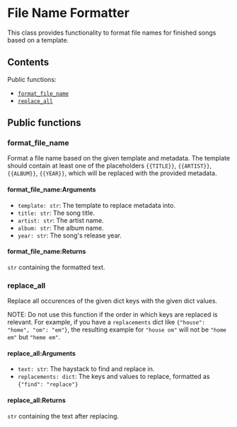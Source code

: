 # File Name Formatter

This class provides functionality to format file names for finished songs based on a template.

## Contents

Public functions:

- [``format_file_name``](#format_file_name)
- [``replace_all``](#replace_all)

## Public functions

### format_file_name

Format a file name based on the given template and metadata. The template should contain at least one of the placeholders ``{{TITLE}}``, ``{{ARTIST}}``, ``{{ALBUM}}``, ``{{YEAR}}``, which will be replaced with the provided metadata.

#### format_file_name:Arguments

- ``template: str``: The template to replace metadata into.
- ``title: str``: The song title.
- ``artist: str``: The artist name.
- ``album: str``: The album name.
- ``year: str``: The song's release year.

#### format_file_name:Returns

``str`` containing the formatted text.

### replace_all

Replace all occurences of the given dict keys with the given dict values.

NOTE: Do not use this function if the order in which keys are replaced is relevant. For example, if you have a ``replacements`` dict like ``{"house": "home", "om": "em"}``, the resulting example for ``"house om"`` will not be ``"home em"`` but ``"heme em"``.

#### replace_all:Arguments

- ``text: str``: The haystack to find and replace in.
- ``replacements: dict``: The keys and values to replace, formatted as ``{"find": "replace"}``

#### replace_all:Returns

``str`` containing the text after replacing.
